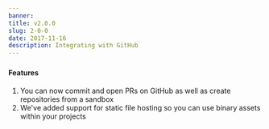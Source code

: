 ```yaml
---
banner:
title: v2.0.0
slug: 2-0-0
date: 2017-11-16
description: Integrating with GitHub
---
```


###

#### Features

1. You can now commit and open PRs on GitHub as well as create repositories from
   a sandbox
2. We've added support for static file hosting so you can use binary assets
   within your projects
